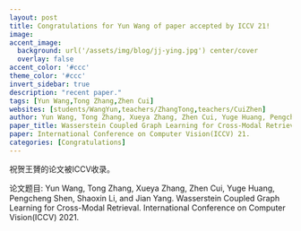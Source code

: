 ```yaml
---
layout: post
title: Congratulations for Yun Wang of paper accepted by ICCV 21!
image:
accent_image:
  background: url('/assets/img/blog/jj-ying.jpg') center/cover
  overlay: false
accent_color: '#ccc'
theme_color: '#ccc'
invert_sidebar: true
description: "recent paper."
tags: [Yun Wang,Tong Zhang,Zhen Cui]
websites: [students/WangYun,teachers/ZhangTong,teachers/CuiZhen]
author: Yun Wang, Tong Zhang, Xueya Zhang, Zhen Cui, Yuge Huang, Pengcheng Shen, Shaoxin Li, and Jian Yang.
paper_title: Wasserstein Coupled Graph Learning for Cross-Modal Retrieval.
paper: International Conference on Computer Vision(ICCV) 21.
categories: [Congratulations]
---
```


祝贺王贇的论文被ICCV收录。

论文题目: Yun Wang, Tong Zhang, Xueya Zhang, Zhen Cui, Yuge Huang, Pengcheng Shen, Shaoxin Li, and Jian Yang. Wasserstein Coupled Graph Learning for Cross-Modal Retrieval. International Conference on Computer Vision(ICCV) 2021.
